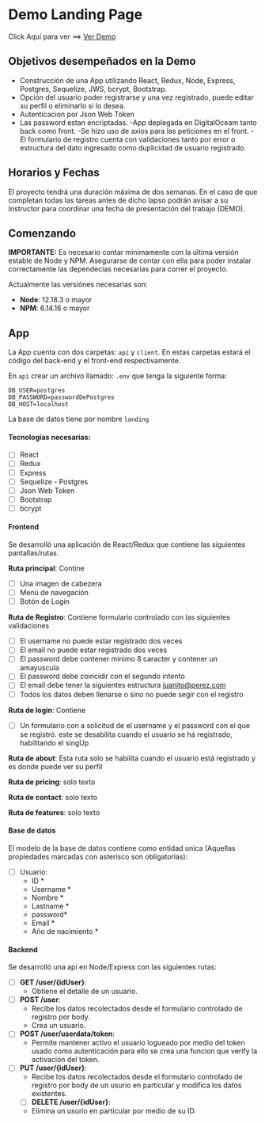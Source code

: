 
# Demo Landing Page

 Click Aquí para ver ==> <a href="http://104.236.67.205/"> Ver Demo</a>



## Objetivos desempeñados en la Demo

- Construcción de una App utilizando React, Redux, Node, Express, Postgres, Sequelize, JWS, bcrypt, Bootstrap.
- Opción del usuario poder registrarse y una vez registrado, puede editar su perfil o eliminarlo si lo desea.
- Autenticacion por Json Web Token
- Las password estan encriptadas.
-App deplegada en DigitalOceam tanto back como front.
-Se hizo uso de axios para las peticiones en el front.
-El formulario de registro cuenta con validaciones tanto por error o estructura del dato ingresado como duplicidad de usuario registrado.

## Horarios y Fechas

El proyecto tendrá una duración máxima de dos semanas. En el caso de que completan todas las tareas antes de dicho lapso podrán avisar a su Instructor para coordinar una fecha de presentación del trabajo (DEMO).

## Comenzando

__IMPORTANTE:__ Es necesario contar minimamente con la última versión estable de Node y NPM. Asegurarse de contar con ella para poder instalar correctamente las dependecias necesarias para correr el proyecto.

Actualmente las versiónes necesarias son:

 * __Node__: 12.18.3 o mayor
 * __NPM__: 6.14.16 o mayor


## App

La App cuenta con dos carpetas: `api` y `client`. En estas carpetas estará el código del back-end y el front-end respectivamente.

En `api` crear un archivo llamado: `.env` que tenga la siguiente forma:

```
DB_USER=postgres
DB_PASSWORD=passwordDePostgres
DB_HOST=localhost
```

La base de datos tiene por nombre `landing`


#### Tecnologías necesarias:
- [ ] React
- [ ] Redux
- [ ] Express
- [ ] Sequelize - Postgres
- [ ] Json Web Token
- [ ] Bootstrap
- [ ] bcrypt

#### Frontend

Se  desarrolló una aplicación de React/Redux que contiene las siguientes pantallas/rutas.


__Ruta principal__: Contine
- [ ] Una imagen de cabezera
- [ ] Menú de navegación
- [ ] Botón de Login

__Ruta de Registro__: Contiene formulario controlado con las siguientes validaciones
- [ ]  El username no puede estar registrado dos veces
- [ ] El email no puede estar registrado dos veces
- [ ] El password debe contener minimo 8 caracter y contener un amayuscula
- [ ] El password debe coincidir con el segundo intento
- [ ] El email debe tener la siguientes estructura juanito@perez.com
- [ ] Todos los datos deben llenarse o sino no puede segir con el registro

__Ruta de login__: Contiene 
- [ ] Un formulario con a solicitud de el username y el password con el que se registró. este se desabilita cuando el usuario se há registrado, habilitando el singUp

__Ruta de about__: Esta ruta solo se habilita cuando el usuario está registrado y es donde puede ver su perfil 

__Ruta de pricing__: solo texto

__Ruta de contact__: solo texto

__Ruta de features__: solo texto


#### Base de datos

El modelo de la base de datos contiene como entidad unica (Aquellas propiedades marcadas con asterísco son obligatorias):

- [ ] Usuario:
  - ID  *
  - Username *
  - Nombre *
  - Lastname *
  - password*
  - Email *
  - Año de nacimiento *



#### Backend

Se desarrolló una api en Node/Express con las siguientes rutas:




- [ ] __GET /user/{idUser}__:
  - Obtiene el detalle de un usuario.
- [ ] __POST /user__:
  - Recibe los datos recolectados desde el formulario controlado de registro por body.
  - Crea un usuario.
- [ ] __POST /user/userdata/token__:
  - Permite mantener activo el usuario logueado por medio del token usado como autenticación para ello se crea una funcion que verify la activación del token.
- [ ] __PUT /user/{idUser}__:
  - Recibe los datos recolectados desde el formulario controlado de registro por body de un usurio en particular y modifica los datos existentes.
  - [ ] __DELETE /user/{idUser}__:
  - Elimina un usurio en particular por medio de su ID.
  
